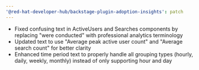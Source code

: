 ```yaml
---
'@red-hat-developer-hub/backstage-plugin-adoption-insights': patch
---
```


- Fixed confusing text in ActiveUsers and Searches components by replacing "were conducted" with professional analytics terminology
- Updated text to use "Average peak active user count" and "Average search count" for better clarity
- Enhanced time period text to properly handle all grouping types (hourly, daily, weekly, monthly) instead of only supporting hour and day

